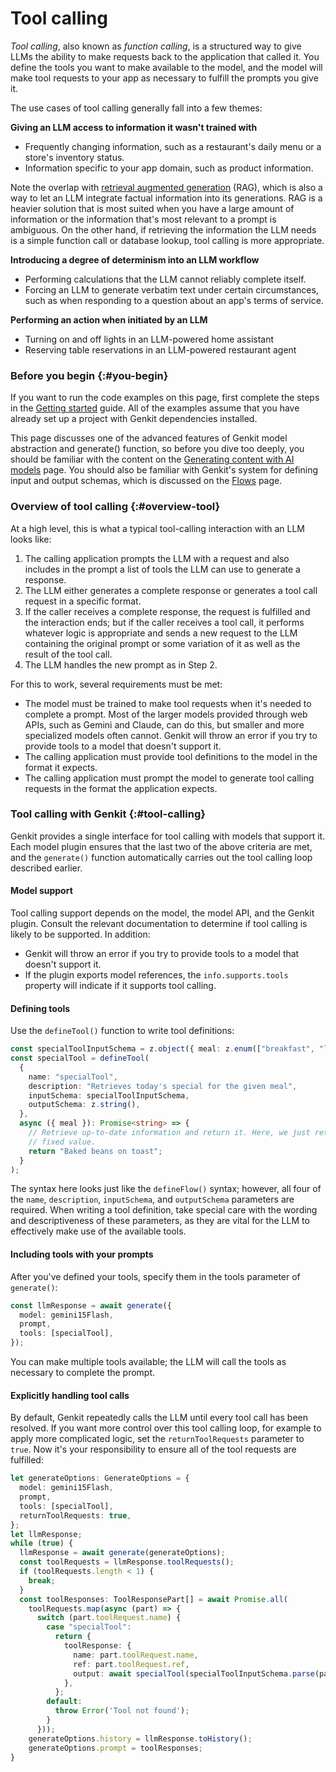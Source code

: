 # Tool calling

_Tool calling_, also known as _function calling_, is a structured way to give
LLMs the ability to make requests back to the application that called it. You
define the tools you want to make available to the model, and the model will
make tool requests to your app as necessary to fulfill the prompts you give it.

The use cases of tool calling generally fall into a few themes:

**Giving an LLM access to information it wasn't trained with**

- Frequently changing information, such as a restaurant's daily menu or a
  store's inventory status.
- Information specific to your app domain, such as product information.

Note the overlap with [retrieval augmented generation](rag) (RAG), which is also
a way to let an LLM integrate factual information into its generations. RAG is a
heavier solution that is most suited when you have a large amount of
information or the information that's most relevant to a prompt is ambiguous. On
the other hand, if retrieving the information the LLM needs is a simple function
call or database lookup, tool calling is more appropriate.

**Introducing a degree of determinism into an LLM workflow**

- Performing calculations that the LLM cannot reliably complete itself.
- Forcing an LLM to generate verbatim text under certain circumstances, such as
  when responding to a question about an app's terms of service.

**Performing an action when initiated by an LLM**

- Turning on and off lights in an LLM-powered home assistant
- Reserving table reservations in an LLM-powered restaurant agent

### Before you begin {:#you-begin}

If you want to run the code examples on this page, first complete the steps in
the [Getting started](get-started) guide. All of the examples assume that you
have already set up a project with Genkit dependencies installed.

This page discusses one of the advanced features of Genkit model abstraction and
generate() function, so before you dive too deeply, you should be familiar with
the content on the [Generating content with AI models](models) page. You should
also be familiar with Genkit's system for defining input and output schemas,
which is discussed on the [Flows](flows) page.

### Overview of tool calling {:#overview-tool}

At a high level, this is what a typical tool-calling interaction with an LLM
looks like:

1.  The calling application prompts the LLM with a request and also includes in
    the prompt a list of tools the LLM can use to generate a response.
1.  The LLM either generates a complete response or generates a tool call
    request in a specific format.
1.  If the caller receives a complete response, the request is fulfilled and the
    interaction ends; but if the caller receives a tool call, it performs
    whatever logic is appropriate and sends a new request to the LLM containing
    the original prompt or some variation of it as well as the result of the
    tool call.
1.  The LLM handles the new prompt as in Step 2.

For this to work, several requirements must be met:

- The model must be trained to make tool requests when it's needed to complete a
  prompt. Most of the larger models provided through web APIs, such as Gemini
  and Claude, can do this, but smaller and more specialized models often cannot.
  Genkit will throw an error if you try to provide tools to a model that doesn't
  support it.
- The calling application must provide tool definitions to the model in the
  format it expects.
- The calling application must prompt the model to generate tool calling
  requests in the format the application expects.

### Tool calling with Genkit {:#tool-calling}

Genkit provides a single interface for tool calling with models that support it.
Each model plugin ensures that the last two of the above criteria are met, and
the `generate()` function automatically carries out the tool calling loop
described earlier.

#### Model support

Tool calling support depends on the model, the model API, and the Genkit plugin.
Consult the relevant documentation to determine if tool calling is likely to be
supported. In addition:

- Genkit will throw an error if you try to provide tools to a model that doesn't
  support it.
- If the plugin exports model references, the `info.supports.tools` property
  will indicate if it supports tool calling.

#### Defining tools

Use the `defineTool()` function to write tool definitions:

```ts
const specialToolInputSchema = z.object({ meal: z.enum(["breakfast", "lunch", "dinner"]) });
const specialTool = defineTool(
  {
    name: "specialTool",
    description: "Retrieves today's special for the given meal",
    inputSchema: specialToolInputSchema,
    outputSchema: z.string(),
  },
  async ({ meal }): Promise<string> => {
    // Retrieve up-to-date information and return it. Here, we just return a
    // fixed value.
    return "Baked beans on toast";
  }
);
```

The syntax here looks just like the `defineFlow()` syntax; however, all four of
the `name`, `description`, `inputSchema`, and `outputSchema` parameters are
required.
When writing a tool definition, take special care with the wording and
descriptiveness of these parameters, as they are vital for the LLM to
effectively make use of the available tools.

#### Including tools with your prompts

After you've defined your tools, specify them in the tools parameter of
`generate()`:

```ts
const llmResponse = await generate({
  model: gemini15Flash,
  prompt,
  tools: [specialTool],
});
```

You can make multiple tools available; the LLM will call the tools as necessary
to complete the prompt.

#### Explicitly handling tool calls

By default, Genkit repeatedly calls the LLM until every tool call has been
resolved. If you want more control over this tool calling loop, for example to
apply more complicated logic, set the `returnToolRequests` parameter to `true`.
Now it's your responsibility to ensure all of the tool requests are fulfilled:

```ts
let generateOptions: GenerateOptions = {
  model: gemini15Flash,
  prompt,
  tools: [specialTool],
  returnToolRequests: true,
};
let llmResponse;
while (true) {
  llmResponse = await generate(generateOptions);
  const toolRequests = llmResponse.toolRequests();
  if (toolRequests.length < 1) {
    break;
  }
  const toolResponses: ToolResponsePart[] = await Promise.all(
    toolRequests.map(async (part) => {
      switch (part.toolRequest.name) {
        case "specialTool":
          return {
            toolResponse: {
              name: part.toolRequest.name,
              ref: part.toolRequest.ref,
              output: await specialTool(specialToolInputSchema.parse(part.toolRequest?.input)),
            },
          };
        default:
          throw Error('Tool not found');
        }
      }));
    generateOptions.history = llmResponse.toHistory();
    generateOptions.prompt = toolResponses;
}
```
